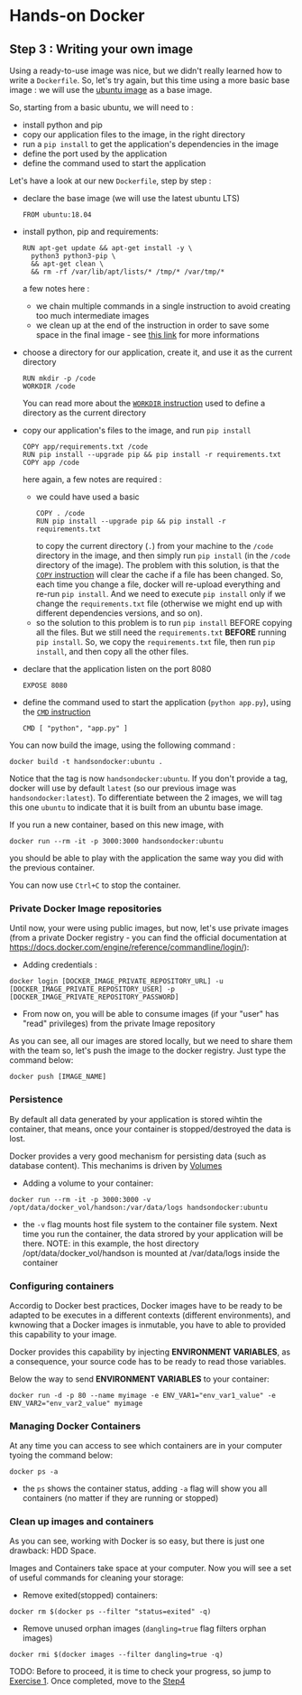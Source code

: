 
# Hands-on Docker

## Step 3 : Writing your own image

Using a ready-to-use image was nice, but we didn't really learned how to write a `Dockerfile`. So, let's try again, but this time using a more basic base image : we will use the [ubuntu image](https://registry.hub.docker.com/_/ubuntu/) as a base image.

So, starting from a basic ubuntu, we will need to :

* install python and pip
* copy our application files to the image, in the right directory
* run a `pip install` to get the application's dependencies in the image
* define the port used by the application
* define the command used to start the application

Let's have a look at our new `Dockerfile`, step by step :

* declare the base image (we will use the latest ubuntu LTS)

  ```
  FROM ubuntu:18.04
  ```
* install python, pip and requirements:
  
  ```
  RUN apt-get update && apt-get install -y \
    python3 python3-pip \
    && apt-get clean \
    && rm -rf /var/lib/apt/lists/* /tmp/* /var/tmp/*
  ```
  a few notes here :
  * we chain multiple commands in a single instruction to avoid creating too much intermediate images
  * we clean up at the end of the instruction in order to save some space in the final image - see [this link](https://docs.docker.com/develop/develop-images/dockerfile_best-practices/) for more informations
* choose a directory for our application, create it, and use it as the current directory

  ```
  RUN mkdir -p /code
  WORKDIR /code
  ```
  You can read more about the [`WORKDIR` instruction](https://docs.docker.com/reference/builder/#workdir) used to define a directory as the current directory
* copy our application's files to the image, and run `pip install`

  ```
  COPY app/requirements.txt /code
  RUN pip install --upgrade pip && pip install -r requirements.txt
  COPY app /code
  ```
  here again, a few notes are required :
  * we could have used a basic
    ```
    COPY . /code
    RUN pip install --upgrade pip && pip install -r requirements.txt
    ```
    to copy the current directory (`.`) from your machine to the `/code` directory in the image, and then simply run `pip install` (in the `/code` directory of the image).
The problem with this solution, is that the [`COPY` instruction](https://docs.docker.com/reference/builder/#copy) will clear the cache if a file has been changed. So, each time you change a file, docker will re-upload everything and re-run `pip install`. And we need to execute `pip install` only if we change the `requirements.txt` file (otherwise we might end up with different dependencies versions, and so on).
  * so the solution to this problem is to run `pip install` BEFORE copying all the files. But we still need the `requirements.txt` **BEFORE** running `pip install`. So, we copy the `requirements.txt` file, then run `pip install`, and then copy all the other files.
* declare that the application listen on the port 8080
  ```
  EXPOSE 8080
  ```
* define the command used to start the application (`python app.py`), using the [`CMD` instruction](https://docs.docker.com/reference/builder/#cmd)

  ```
  CMD [ "python", "app.py" ]
  ```

You can now build the image, using the following command :

```
docker build -t handsondocker:ubuntu .
```
Notice that the tag is now `handsondocker:ubuntu`. If you don't provide a tag, docker will use by default `latest` (so our previous image was `handsondocker:latest`). To differentiate between the 2 images, we will tag this one `ubuntu` to indicate that it is built from an ubuntu base image.

If you run a new container, based on this new image, with

```
docker run --rm -it -p 3000:3000 handsondocker:ubuntu
```
you should be able to play with the application the same way you did with the previous container.

You can now use `Ctrl+C` to stop the container.

### Private Docker Image repositories

Until now, your were using public images, but now, let's use private images (from a private Docker registry - you can find the official documentation at https://docs.docker.com/engine/reference/commandline/login/):

  * Adding credentials :

```
docker login [DOCKER_IMAGE_PRIVATE_REPOSITORY_URL] -u [DOCKER_IMAGE_PRIVATE_REPOSITORY_USER] -p [DOCKER_IMAGE_PRIVATE_REPOSITORY_PASSWORD]
```
   
  * From now on, you will be able to consume images (if your "user" has "read" privileges) from the private Image repository

As you can see, all our images are stored locally, but we need to share them with the team so, let's push the image to the docker registry. Just type the command below:

```
docker push [IMAGE_NAME]
```

### Persistence

By default all data generated by your application is stored wihtin the container, that means, once your container is stopped/destroyed the data is lost.

Docker provides a very good mechanism for persisting data (such as database content). This mechanims is driven by [Volumes](https://docs.docker.com/engine/tutorials/dockervolumes/)

  * Adding a volume to your container:

```
docker run --rm -it -p 3000:3000 -v /opt/data/docker_vol/handson:/var/data/logs handsondocker:ubuntu
```

  * the `-v` flag mounts host file system to the container file system. Next time you run the container, the data strored by your application will be there. NOTE: in this example, the host directory /opt/data/docker_vol/handson is mounted at /var/data/logs inside the container

### Configuring containers
Accordig to Docker best practices, Docker images have to be ready to be adapted to be executes in a different contexts (different environments), and kwnowing that a Docker images is inmutable, you have to able to provided this capability to your image.

Docker provides this capability by injecting **ENVIRONMENT VARIABLES**, as a consequence, your source code has to be ready to read those variables.

Below the way to send **ENVIRONMENT VARIABLES** to your container:

```
docker run -d -p 80 --name myimage -e ENV_VAR1="env_var1_value" -e ENV_VAR2="env_var2_value" myimage
```

### Managing Docker Containers

At any time you can access to see which containers are in your computer tyoing the command below:

```
docker ps -a
```

* the `ps` shows the container status, adding `-a` flag will show you all containers (no matter if they are running or stopped)

### Clean up images and containers

As you can see, working with Docker is so easy, but there is just one drawback: HDD Space.

Images and Containers take space at your computer. Now you will see a set of useful commands for cleaning your storage:

  * Remove exited(stopped) containers:

```
docker rm $(docker ps --filter "status=exited" -q)
```


  * Remove unused orphan images (`dangling=true` flag filters orphan images)

```
docker rmi $(docker images --filter dangling=true -q) 
```

TODO: Before to proceed, it is time to check your progress, so jump to [Exercise 1](https://bitbucket.org/mediastream_ag/docker-hands-on/src/exercise1#readme).
Once completed, move to the [Step4](https://github.com/peppelin/hands-on-docker/tree/step4)
